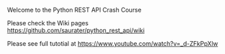 Welcome to the Python REST API Crash Course

Please check the Wiki pages https://github.com/saurater/python_rest_api/wiki

Please see full tutotial at https://www.youtube.com/watch?v=_d-ZFkPpXlw
